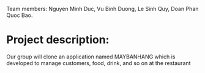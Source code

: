 Team members: Nguyen Minh Duc, Vu Binh Duong, Le Sinh Quy, Doan Phan Quoc Bao.
# Project description: 
Our group will clone an application named MAYBANHANG which is developed to manage customers, food, drink, and so on at the restaurant
